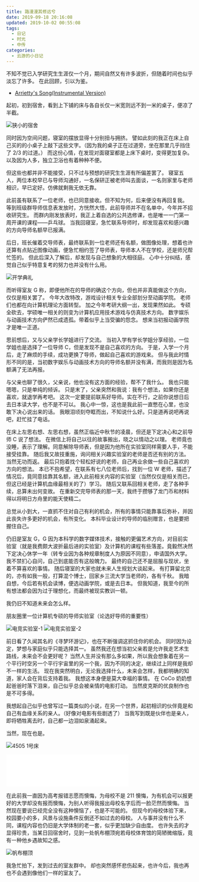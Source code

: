 ```yaml
---
title: 路漫漫其修远兮
date: 2019-09-18 20:16:08
updated: 2019-10-02 00:55:08
tags:
  - 日记
  - 时光
  - 中传
categories:
  - 云游的小日记
---
```


不知不觉已入学研究生生涯仅一个月，期间自然又有许多波折，但随着时间也似乎淡忘了许多。
在此回顾，引以为鉴。

- [Arrietty's Song(Instrumental Version)](https://music.163.com/song?id=2324438&userid=247102977)

<!-- more -->

起初，初到宿舍，看到上下铺的床与各自长仅一米宽则远不到一米的桌子，便凉了半截。

![狭小的宿舍](../../images/posts/after-entering-cuc/cramped-dormitory.jpg)

同时因为空间问题，寝室的摆放显得十分别扭与拥挤。
譬如此刻的我正在床上自己买的的小桌子上敲下这些文字。（因为我的桌子正在过道旁，坐在那里几乎挡住了 2/3 的过道。）
而这份心情，在发现对面寝室都是上床下桌时，变得更加复杂。
以及因为人多，独立卫浴也有着种种不便。

但这些也都并非不能接受，只不过与预想的研究生生涯有所偏差罢了。
寝室五人，两位本校早已与导师沟通好，一名保研正被老师叫去面谈，一名则家里与老师相识，早已定好。仿佛就剩我无依无靠。

此前虽有联系了一位老师，也已同意接收。但不知为何，后来便没有再回复我。
等到班级群导师信息表发放时，方恍然大悟，此前导师并不在名单中，今年并不招收研究生。
而群内刚发放表时，我正上着自选的公共选修课，也是唯一一门第一周开课的课程——乒乓球。
当我回寝室，急忙联系导师时，却发现喜欢和感兴趣的方向导师名额早已报满。

后日，班长催着交导师表，最终联系到一位老师还有名额，做图像处理，想着也许还算有点贴近图像动画，便急忙相约签了导师表，导师本人不在学校，还是师兄帮忙签的。
但此后深入了解后，却发现与自己想象的大相径庭。
心中十分纠结，感觉自己似乎特意复考的努力也并没有什么用。

![开学典礼](../../images/posts/after-entering-cuc/cuc-opening-ceremony.jpg)

而听得室友 G 称，即便他所在的导师的确这个方向，但也并非真能做这个方向，仅仅是相关罢了。
今年大改特改，游戏设计相关专业全部划分至动画学院。
老师们也都在向计算机理论方面转型。
加之今年考研大纲一出，发现果然如此。
专硕全砍去，学硕唯一相关的则变为计算机应用技术游戏与仿真技术方向。
数字娱乐与动画技术方向俨然已成遗孤。带着似乎上当受骗的怨念。
想来当初报动画学院才是唯一正道。

思前想后，又与父亲学长学姐进行了交流。
当初入学有学长学姐分享经验，一位学姐也是选择了一位导师 C，但是发现不是自己喜欢的方向。
于是，入学一个月后，走了麻烦的手续，成功更换了导师，做起自己喜欢的游戏来。
但与我此时情形不同的是，当初数字娱乐与动画技术方向的导师名额并没有满，而我则是因为名额满了无法再报。

与父亲也聊了很久，父亲说，他也没有这方面的经验，帮不了我什么。
我也只能嗯嗯，只是单纯的倾诉。
只是末了，父亲突然和我说：我有个想法，如果你还是喜欢，就退学再考吧。
这次一定要提前联系好导师。实在不行，之前你说想日后去日本读大学，也不是不可以。
我心中一惊，这也是我此前一直憋在心里，也没敢下决心说出来的话。
我眼泪顷刻夺眶而出，不知说什么好。只是道再说吧再说吧，赶忙挂了电话。

在床上左思右想、左思右想，虽然正临近中秋节的凌晨，但还是下定决心和之前导师 C 说了想法。
在微信上将自己以往的故事搬出，晓之以情动之以理。
老师竟也没睡，表示了理解。同意解除导师表，但是因为他所在实验室同样需要人手，不能接受挂靠。
随后我又故技重施，询问相关兴趣实验室的老师是否还有别的方法。当然无功而返。
最后只抱着找个轻松好说的老师，自己再业余做一些自己喜欢的方向的想法。
本已不抱希望，在联系有七八位老师后，找到一位 W 老师，描述了情况后，竟同意挂靠其名额，进入此前相关内容的实验室（当然仅仅是相关而已，但这已经是计算机血缘最相关的了）学习。
随后又联系回相关老师，走了各种手续，总算未出何变故。
在重新交完导师表的那一天，我终于攒够了龙门币和材料得以将明日方舟里的能天使精二。

总觉从小到大，一直抓不住对自己有利的机会，所有的事情只能靠事后弥补，并因此丧失许多更好的机会，有所变化。
本科毕业设计的导师的临别赠言，也是要把握住自己。

仍旧是室友 G，G 因为本科学的数字媒体技术，接触的更偏艺术方向，对目前实验室（就是我费颇大波折最后进的实验室）及计算机的课程有些落差。竟毅然决然下定决心休学一年（转专业因为各种规章制度人为原因不同意），申请国外大学。我不禁扪心自问，自己到底能否有这般魄力。
最终的自己还不是屈服与现状，坐着不算喜欢的事情。
随后寝室的大家也就未来人生规划大谈起来。
有打算留北京的，亦有如我一般，打算混个博士，回家乡三流大学当老师的，各有千秋。
我暗自想，今后若有机会读博，便选动画学院，或是去日本。
但我知道，我至今的所有想法都会因为过于理想化，而最终被现实教训一顿。

我仍旧不知道未来会怎么样。

朋友圈里一位计算机专硕的导师实验室（论选好导师的重要性）

![电竞实验室-1](../../images/posts/after-entering-cuc/esports-lab-1.jpeg)
![电竞实验室-2](../../images/posts/after-entering-cuc/esports-lab-2.jpeg)

前日看了久闻其名的《寻梦环游记》，也在不断强调这抓住你的机会。
同时因为设定，梦想与家庭似乎只能选择其一。
虽然我还在想当初父亲若是允许我走艺术生路线，未来会不会更好呢？
当然人生并没有那么多如果，所以我会想象着在另一个平行时空另一个平行宇宙里的另一个我，因为不同的决定，继续过上同样是我却不一样的生活。
现在我突然明白，无论我选择什么，未来会怎样，我都明确的知道，家人会在背后支持着我。
我想这本身便是莫大幸福的事情。
在 CoCo 奶奶想起爸爸时落下泪来，自己似乎总会被亲情的电影打动。
当然皮克斯的优良制作也是不可多得。

我想起自己似乎也曾写过一篇类似的小说，在另一个世界，起初相识的伙伴竟是和自己有血缘关系的亲人。（好像对电影有些剧透了）
当我写到既是伙伴也是亲人，即将牺牲离去时，自己都一边泪如泉涌起来。

当然，现在也是。

![4505 1号床](../../images/posts/after-entering-cuc/4505-my-bed.jpg)

<iframe frameborder="no" border="0" marginwidth="0" marginheight="0" width=330 height=86 src="//music.163.com/outchain/player?type=2&id=34999023&auto=0&height=80"></iframe>

在此前我一直因为高考报错志愿而懊悔，为母校不是 211 懊悔，为有机会可以报更好的大学却没有报而懊悔，为别人听得我报出母校名字后而一脸茫然而懊悔。
当然现在要说已经完全没有这种懊恼了，也是不可能的。
但现今的母校体验下来，校园要小的多，风景与设施条件反倒还不如过去的母校。
人与事并没有什么不同，课程内容也仍旧是大学体制的老一套，似乎更加缺少自由度。
也许失去的才显得珍贵，当某日回宿舍时，见到一处帆布棚顶宛若母校体育馆的简陋微缩版，竟有一种他乡遇故知之感。

![帆布棚顶](../../images/posts/after-entering-cuc/like-smu-gym.jpg)

我急忙拍下，发到过去的室友群中。
却也突然感怀悲伤起来，也许今后，我也再也不会遇到像他们一样的室友了。
